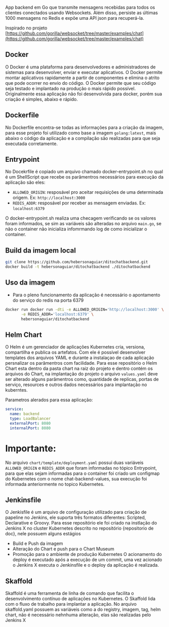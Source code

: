App backend em Go que transmite mensagens recebidas para todos os clientes conectados usando Websockets. Além disso, persiste as últimas 1000 mensagens no Redis e expõe uma API json para recuperá-la.

Inspirado no projeto [https://github.com/gorilla/websocket/tree/master/examples/chat](https://github.com/gorilla/websocket/tree/master/examples/chat)

## Docker
O Docker é uma plataforma para desenvolvedores e administradores de sistemas para desenvolver, enviar e executar aplicativos. O Docker permite montar aplicativos rapidamente a partir de componentes e elimina o atrito que pode ocorrer no envio do código. O Docker permite que seu código seja testado e implantado na produção o mais rápido possível.
	Originalmente essa aplicação não foi desenvolvida para docker, porém sua criação é simples, abaixo e rápido. 

## Dockerfile
No Dockerfile encontra-se todas as informações para a criação da imagem, para esse projeto foi utilizado como base a imagem `golang:latest`, mais abaixo o código da aplicação e a compilação são realizadas para que seja executada corretamente.

## Entrypoint
No Docekrfile é copiado um arquivo chamado docker-entrypoint.sh no qual é um ShellScript que recebe os parâmentros necessários para execução da aplicação são eles:
- `ALLOWED_ORIGIN`: resposável pro aceitar requisições de uma determinada origem. Ex: `http://localhost:3000`
- `REDIS_ADDR`: resposável por receber as mensagem enviadas. Ex: `localhost:6379`

O docker-entrypoint.sh realiza uma checagem verificando se os valores foram informados, se sim as variáveis são alteradas no arquivo `main.go`, se não o container não inicializa infomrmando log de como inicializar o container.

## Build da imagem local
```bash
git clone https://github.com/hebersonaguiar/ditochatbackend.git
docker build -t hebersonaguiar/ditochatbackend ./ditochatbackend
```
## Uso da imagem
* Para o pleno funcionamento da aplicação é necessário o apontamento do serviço do redis na porta 6379
```bash
docker run docker run -dti -e ALLOWED_ORIGIN='http://localhost:3000' \
	   -e REDIS_ADDR='localhost:6379' \
	   hebersonaguiar/ditochatbackend
```

## Helm Chart
O Helm é um gerenciador de aplicações Kubernetes cria, versiona, compartilha e publica os artefatos. Com ele é possível desenvolver templates dos arquivos YAML e durante a instalaçao de cada aplicação persnalizar os parâmentros com facilidade.
Para esse repositório o Helm Chart esta dentro da pasta chart na raiz do projeto e dentro contém os arquivos do Chart, na implantação do projeto o arquivo `values.yaml` deve ser alterado alguns parâmentros como, quantidade de replicas, portas de serviço, resources e outros dados necessários para implantação no kuberntes.

Parametros alerados para essa aplicação:
```yaml
service:
  name: backend
  type: LoadBalancer
  externalPort: 8080
  internalPort: 8080
```

# Importante:
No arquivo `chart/template/deployment.yaml` possui duas variáveis `ALLOWED_ORIGIN` e `REDIS_ADDR` que foram informadas no tópico Entrypoint, para que elas sejam informadas para o container foi criado um configmap do Kubernetes com o nome chat-backend-values, sua execução foi informada anteriormente no topico Kubernetes.


## Jenkinsfile
O Jenkisfile é um arquivo de configuração utilizado para criação de papeline no Jenkins, ele suporta três formatos diferentes: Scripted, Declarative e Groovy. 
Para esse repositório ele foi criado na instlação do Jenkins X no cluster Kubernetes descrito no repositório {repositorio de doc}, nele possuem alguns estágios 
* Build e Push da imagem
* Alteração do Chart e push para o Chart Museum
* Promoção para o ambiente de produção Kubernetes
O acionamento do deploy é executado após a execução de um commit, uma vez acionado o Jenkins X executa o Jenkinsfile e o deploy da aplicação é realizada.

## Skaffold
Skaffold é uma ferramenta de linha de comando que facilita o desenvolvimento contínuo de aplicações no Kubernetes. O Skaffold lida com o fluxo de trabalho para implantar a aplicação.
No arquivo skaffold.yaml possuem as variáveis como a do registry, imagem, tag, helm chart, não é necessário nehnhuma alteração, elas são realizadas pelo Jenkins X